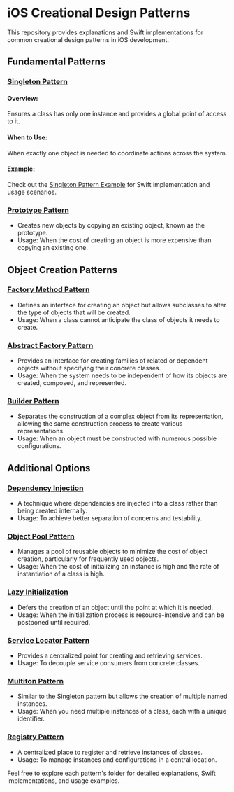 # iOS Creational Design Patterns

This repository provides explanations and Swift implementations for common creational design patterns in iOS development.

## Fundamental Patterns

### [Singleton Pattern](./01-Singleton)

#### Overview:
Ensures a class has only one instance and provides a global point of access to it.

#### When to Use:
When exactly one object is needed to coordinate actions across the system.

#### Example:
Check out the [Singleton Pattern Example](./01-Singleton/README.md) for Swift implementation and usage scenarios.

### [Prototype Pattern](./02-Prototype)
- Creates new objects by copying an existing object, known as the prototype.
- Usage: When the cost of creating an object is more expensive than copying an existing one.

## Object Creation Patterns

### [Factory Method Pattern](./03-FactoryMethod)
- Defines an interface for creating an object but allows subclasses to alter the type of objects that will be created.
- Usage: When a class cannot anticipate the class of objects it needs to create.

### [Abstract Factory Pattern](./04-AbstractFactory)
- Provides an interface for creating families of related or dependent objects without specifying their concrete classes.
- Usage: When the system needs to be independent of how its objects are created, composed, and represented.

### [Builder Pattern](./05-Builder)
- Separates the construction of a complex object from its representation, allowing the same construction process to create various representations.
- Usage: When an object must be constructed with numerous possible configurations.

## Additional Options

### [Dependency Injection](./06-DependencyInjection)
- A technique where dependencies are injected into a class rather than being created internally.
- Usage: To achieve better separation of concerns and testability.

### [Object Pool Pattern](./07-ObjectPool)
- Manages a pool of reusable objects to minimize the cost of object creation, particularly for frequently used objects.
- Usage: When the cost of initializing an instance is high and the rate of instantiation of a class is high.

### [Lazy Initialization](./08-LazyInitialization)
- Defers the creation of an object until the point at which it is needed.
- Usage: When the initialization process is resource-intensive and can be postponed until required.

### [Service Locator Pattern](./09-ServiceLocator)
- Provides a centralized point for creating and retrieving services.
- Usage: To decouple service consumers from concrete classes.

### [Multiton Pattern](./10-Multition)
- Similar to the Singleton pattern but allows the creation of multiple named instances.
- Usage: When you need multiple instances of a class, each with a unique identifier.

### [Registry Pattern](./11-Registry/)
- A centralized place to register and retrieve instances of classes.
- Usage: To manage instances and configurations in a central location.

Feel free to explore each pattern's folder for detailed explanations, Swift implementations, and usage examples.
